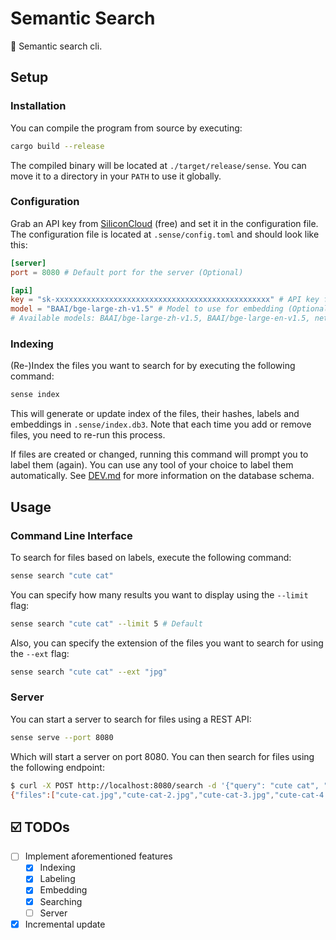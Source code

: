 # Semantic Search

🔎 Semantic search cli.

## Setup

### Installation

You can compile the program from source by executing:

```bash
cargo build --release
```

The compiled binary will be located at `./target/release/sense`. You can move it to a directory in your `PATH` to use it globally.

### Configuration

Grab an API key from [SiliconCloud](https://cloud.siliconflow.cn/account/ak) (free) and set it in the configuration file. The configuration file is located at `.sense/config.toml` and should look like this:

```toml
[server]
port = 8080 # Default port for the server (Optional)

[api]
key = "sk-xxxxxxxxxxxxxxxxxxxxxxxxxxxxxxxxxxxxxxxxxxxxxxxx" # API key for SiliconCloud (Required)
model = "BAAI/bge-large-zh-v1.5" # Model to use for embedding (Optional)
# Available models: BAAI/bge-large-zh-v1.5, BAAI/bge-large-en-v1.5, netease-youdao/bce-embedding-base_v1, BAAI/bge-m3, Pro/BAAI/bge-m3
```

### Indexing

(Re-)Index the files you want to search for by executing the following command:

```bash
sense index
```

This will generate or update index of the files, their hashes, labels and embeddings in `.sense/index.db3`. Note that each time you add or remove files, you need to re-run this process.

If files are created or changed, running this command will prompt you to label them (again). You can use any tool of your choice to label them automatically. See [DEV.md](../docs/DEV.md) for more information on the database schema.

## Usage

### Command Line Interface

To search for files based on labels, execute the following command:

```bash
sense search "cute cat"
```

You can specify how many results you want to display using the `--limit` flag:

```bash
sense search "cute cat" --limit 5 # Default
```

Also, you can specify the extension of the files you want to search for using the `--ext` flag:

```bash
sense search "cute cat" --ext "jpg"
```

### Server

You can start a server to search for files using a REST API:

```bash
sense serve --port 8080
```

Which will start a server on port 8080. You can then search for files using the following endpoint:

```bash
$ curl -X POST http://localhost:8080/search -d '{"query": "cute cat", "limit": 5, "ext": "jpg"}'
{"files":["cute-cat.jpg","cute-cat-2.jpg","cute-cat-3.jpg","cute-cat-4.jpg","cute-cat-5.jpg"]}
```

## ☑️ TODOs

- [ ] Implement aforementioned features
    - [x] Indexing
    - [x] Labeling
    - [x] Embedding
    - [x] Searching
    - [ ] Server
- [x] Incremental update
